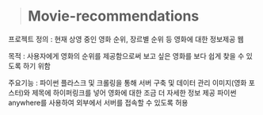> # Movie-recommendations

프로젝트 정의 : 현재 상영 중인 영화 순위, 장르별 순위 등 영화에 대한 정보제공 웹

목적 : 사용자에게 영화의 순위를 제공함으로써 보고 싶은 영화를 보다 쉽게 찾을 수 있도록 하기 위함

주요기능 : 파이썬 플라스크 및 크롤링을 통해 서버 구축 및 데이터 관리
           이미지(영화 포스터)와 제목에 하이퍼링크를 넣어 영화에 대한 조금 더 자세한 정보 제공
           파이썬 anywhere를 사용하여 외부에서 서버를 접속할 수 있도록 허용
